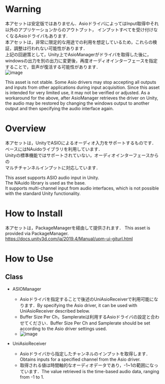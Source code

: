 # Warning  
本アセットは安定版ではありません．AsioドライバによってはInput取得中それ以外のアプリケーションからのアウトプット， インプットすべてを受け付けなくなるAsioドライバもあります.  
本アセットは，非常に限定的な用途での利用を想定しているため，これらの検証，調整は行われない可能性があります．    
上記の回避策として，Unity上でAsioManagerがドライバを取得した後に，windowsの出力を別の出力に変更後，再度オーディオインターフェースを指定することで，音声が復活する可能性があります．  
![image](https://user-images.githubusercontent.com/39334911/161339407-5a3a0681-bbbb-4490-9cba-08778c55f87c.png)

This asset is not stable. Some Asio drivers may stop accepting all outputs and inputs from other applications during input acquisition.
Since this asset is intended for very limited use, it may not be verified or adjusted.
As a workaround for the above, after AsioManager retrieves the driver on Unity, the audio may be restored by changing the windows output to another output and then specifying the audio interface again.

# Overview  
本アセットは，UnityでASIOによるオーディオ入力をサポートするものです．  
ベースにはNAuidoライブラリを利用しています．  
Unityの標準機能ではサポートされていない，オーディオインターフェースからの  
マルチチャンネルインプットに対応しています．

This asset supports ASIO audio input in Unity.  
The NAuido library is used as the base.  
It supports multi-channel input from audio interfaces, which is not possible with the standard Unity functionality.  

# How to Install
本アセットは，PackageManagerを経由して提供されます．
This asset is provided via PackageManager.
https://docs.unity3d.com/ja/2019.4/Manual/upm-ui-giturl.html

# How to Use  
## Class  
- ASIOManager
  - Asioドライバを指定することで後述のUniAsioReceiverで利用可能になります．By specifying the Asio driver, it can be used with UniAsioReceiver described below.
  - Buffer Size Per Ch，Samplerateは利用するAsioドライバの設定と合わせてください．Buffer Size Per Ch and Samplerate should be set according to the Asio driver settings used.
  - ![image](https://user-images.githubusercontent.com/39334911/161339731-73a8d66b-76fe-4d98-9cf1-01b0984299d8.png)

- UniAsioReceiver
  - Asioドライバから指定したチャンネルのインプットを取得します．Obtains inputs for a specified channel from the Asio driver.
  - 取得される値は時間軸的なオーディオデータであり，-1~1の範囲になっています．The value retrieved is the time-based audio data, ranging from -1 to 1.
